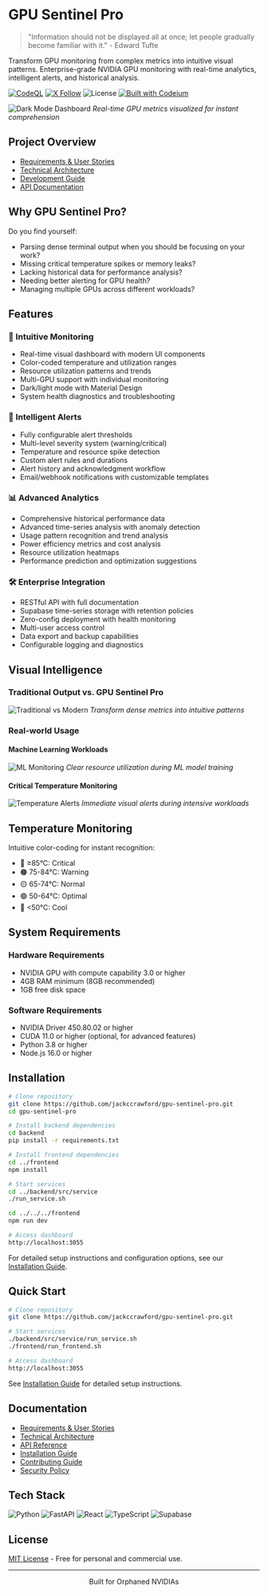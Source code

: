 # GPU Sentinel Pro

> "Information should not be displayed all at once; let people gradually become familiar with it." - Edward Tufte

Transform GPU monitoring from complex metrics into intuitive visual patterns. Enterprise-grade NVIDIA GPU monitoring with real-time analytics, intelligent alerts, and historical analysis.

[![CodeQL](https://github.com/jackccrawford/gpu-sentinel-pro/actions/workflows/codeql.yml/badge.svg)](https://github.com/jackccrawford/gpu-sentinel-pro/actions/workflows/codeql.yml)
[![X Follow](https://img.shields.io/badge/style--blue?style=social&logo=x&label=Follow%20%40jackccrawford)](https://x.com/intent/follow?screen_name=jackccrawford)
![License](https://img.shields.io/github/license/Exafunction/codeium.vim)
[![Built with Codeium](https://codeium.com/badges/main)](https://codeium.com)

![Dark Mode Dashboard](images/DarkMode-Stressed.png)
*Real-time GPU metrics visualized for instant comprehension*

## Project Overview
- [Requirements & User Stories](docs/requirements/REQUIREMENTS.md)
- [Technical Architecture](docs/architecture/ARCHITECTURE.md)
- [Development Guide](docs/requirements/DEVELOPMENT_GUIDE.md)
- [API Documentation](docs/API.md)

## Why GPU Sentinel Pro?

Do you find yourself:
- Parsing dense terminal output when you should be focusing on your work?
- Missing critical temperature spikes or memory leaks?
- Lacking historical data for performance analysis?
- Needing better alerting for GPU health?
- Managing multiple GPUs across different workloads?

## Features

### 🎯 Intuitive Monitoring
- Real-time visual dashboard with modern UI components
- Color-coded temperature and utilization ranges
- Resource utilization patterns and trends
- Multi-GPU support with individual monitoring
- Dark/light mode with Material Design
- System health diagnostics and troubleshooting

### 🔔 Intelligent Alerts
- Fully configurable alert thresholds
- Multi-level severity system (warning/critical)
- Temperature and resource spike detection
- Custom alert rules and durations
- Alert history and acknowledgment workflow
- Email/webhook notifications with customizable templates

### 📊 Advanced Analytics
- Comprehensive historical performance data
- Advanced time-series analysis with anomaly detection
- Usage pattern recognition and trend analysis
- Power efficiency metrics and cost analysis
- Resource utilization heatmaps
- Performance prediction and optimization suggestions

### 🛠 Enterprise Integration
- RESTful API with full documentation
- Supabase time-series storage with retention policies
- Zero-config deployment with health monitoring
- Multi-user access control
- Data export and backup capabilities
- Configurable logging and diagnostics

## Visual Intelligence

### Traditional Output vs. GPU Sentinel Pro
![Traditional vs Modern](images/nvidia-smi.png)
*Transform dense metrics into intuitive patterns*

### Real-world Usage

#### Machine Learning Workloads
![ML Monitoring](images/Ollama-Mistral-Small.png)
*Clear resource utilization during ML model training*

#### Critical Temperature Monitoring
![Temperature Alerts](images/gpu-burn-danger-zone.png)
*Immediate visual alerts during intensive workloads*

## Temperature Monitoring

Intuitive color-coding for instant recognition:
- 🔴 ≥85°C: Critical
- 🟠 75-84°C: Warning
- 🟡 65-74°C: Normal
- 🟢 50-64°C: Optimal
- 🔵 <50°C: Cool

## System Requirements

### Hardware Requirements
- NVIDIA GPU with compute capability 3.0 or higher
- 4GB RAM minimum (8GB recommended)
- 1GB free disk space

### Software Requirements
- NVIDIA Driver 450.80.02 or higher
- CUDA 11.0 or higher (optional, for advanced features)
- Python 3.8 or higher
- Node.js 16.0 or higher

## Installation

```bash
# Clone repository
git clone https://github.com/jackccrawford/gpu-sentinel-pro.git
cd gpu-sentinel-pro

# Install backend dependencies
cd backend
pip install -r requirements.txt

# Install frontend dependencies
cd ../frontend
npm install

# Start services
cd ../backend/src/service
./run_service.sh

cd ../../../frontend
npm run dev

# Access dashboard
http://localhost:3055
```

For detailed setup instructions and configuration options, see our [Installation Guide](docs/INSTALLATION.md).

## Quick Start

```bash
# Clone repository
git clone https://github.com/jackccrawford/gpu-sentinel-pro.git

# Start services
./backend/src/service/run_service.sh
./frontend/run_frontend.sh

# Access dashboard
http://localhost:3055
```

See [Installation Guide](docs/INSTALLATION.md) for detailed setup instructions.

## Documentation

- [Requirements & User Stories](docs/requirements/REQUIREMENTS.md)
- [Technical Architecture](docs/architecture/ARCHITECTURE.md)
- [API Reference](docs/API.md)
- [Installation Guide](docs/INSTALLATION.md)
- [Contributing Guide](CONTRIBUTING.md)
- [Security Policy](SECURITY.md)

## Tech Stack

![Python](https://img.shields.io/badge/Python-3.10%2B-blue?style=for-the-badge&logo=python&logoColor=white)
![FastAPI](https://img.shields.io/badge/FastAPI-005571?style=for-the-badge&logo=fastapi)
![React](https://img.shields.io/badge/React-20232A?style=for-the-badge&logo=react&logoColor=61DAFB)
![TypeScript](https://img.shields.io/badge/TypeScript-007ACC?style=for-the-badge&logo=typescript&logoColor=white)
![Supabase](https://img.shields.io/badge/Supabase-181818?style=for-the-badge&logo=supabase&logoColor=white)

## License

[MIT License](LICENSE) - Free for personal and commercial use.

---

<p align="center">Built for Orphaned NVIDIAs</p>
